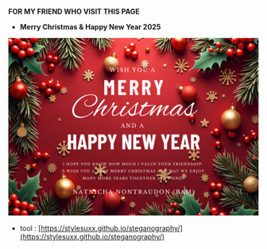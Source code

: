 **FOR MY FRIEND WHO VISIT THIS PAGE**
- **Merry Christmas & Happy New Year 2025**
  
![Card](picture_github/card_ChristYear.png)
- tool : [https://stylesuxx.github.io/steganography/](https://stylesuxx.github.io/steganography/)
